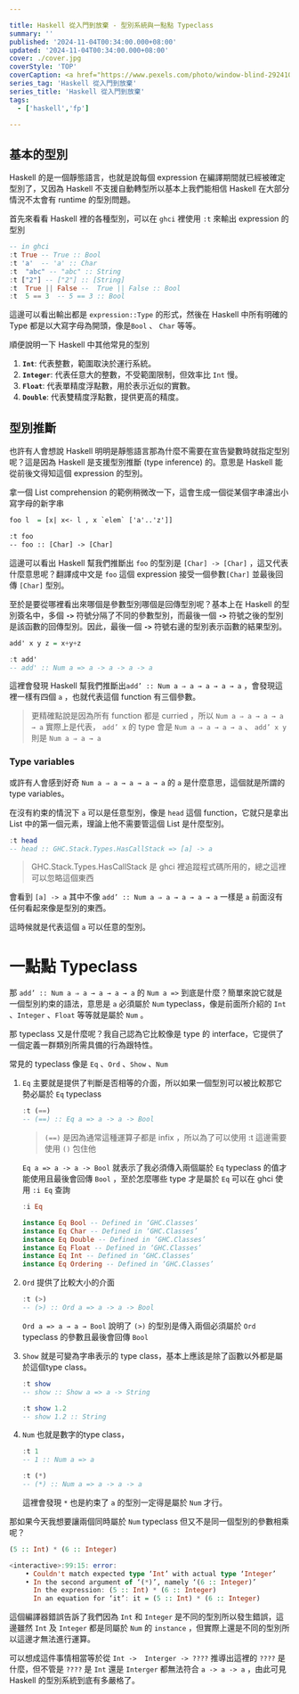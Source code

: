 ```yaml
---

title: Haskell 從入門到放棄 - 型別系統與一點點 Typeclass
summary: ''
published: '2024-11-04T00:34:00.000+08:00'
updated: '2024-11-04T00:34:00.000+08:00'
cover: ./cover.jpg
coverStyle: 'TOP'
coverCaption: <a href="https://www.pexels.com/photo/window-blind-2924107//>Photo by Athena Sandrini </a>
series_tag: 'Haskell 從入門到放棄'
series_title: 'Haskell 從入門到放棄'
tags:
  - ['haskell','fp']

---
```


## 基本的型別

Haskell 的是一個靜態語言，也就是說每個 expression 在編譯期間就已經被確定型別了，又因為 Haskell 不支援自動轉型所以基本上我們能相信 Haskell 在大部分情況不太會有 runtime 的型別問題。

首先來看看 Haskell 裡的各種型別，可以在 `ghci` 裡使用 `:t`  來輸出 expression 的型別

```haskell
-- in ghci
:t True -- True :: Bool
:t 'a'  -- 'a' :: Char
:t  "abc" -- "abc" :: String
:t ["2"] -- ["2"] :: [String]
:t  True || False --  True || False :: Bool
:t  5 == 3  -- 5 == 3 :: Bool
```

這邊可以看出輸出都是 `expression::Type` 的形式，然後在 Haskell 中所有明確的 Type 都是以大寫字母為開頭，像是`Bool` 、 `Char` 等等。

順便說明一下 Haskell 中其他常見的型別

1. **`Int`**: 代表整數，範圍取決於運行系統。
2. **`Integer`**: 代表任意大的整數，不受範圍限制，但效率比 `Int` 慢。
3. **`Float`**: 代表單精度浮點數，用於表示近似的實數。
4. **`Double`**: 代表雙精度浮點數，提供更高的精度。

## 型別推斷

也許有人會想說 Haskell 明明是靜態語言那為什麼不需要在宣告變數時就指定型別呢？這是因為 Haskell 是支援型別推斷 (type inference) 的。意思是 Haskell 能從前後文得知這個 expression 的型別。

拿一個 List comprehension 的範例稍微改一下，這會生成一個從某個字串濾出小寫字母的新字串

```haskell
foo l  = [x| x<- l , x `elem` ['a'..'z']]

:t foo  
-- foo :: [Char] -> [Char]
```

這邊可以看出 Haskell 幫我們推斷出 `foo` 的型別是 `[Char] -> [Char]` ，這又代表什麼意思呢？翻譯成中文是 `foo` 這個 expression 接受一個參數`[Char]` 並最後回傳 `[Char]` 型別。

至於是要從哪裡看出來哪個是參數型別哪個是回傳型別呢？基本上在 Haskell 的型別簽名中，多個 **`->`** 符號分隔了不同的參數型別，而最後一個 **`->`** 符號之後的型別是該函數的回傳型別。因此，最後一個 **`->`** 符號右邊的型別表示函數的結果型別。

```haskell
add' x y z = x+y+z

:t add'
-- add' :: Num a => a -> a -> a -> a
```

這裡會發現 Haskell 幫我們推斷出`add’ :: Num a ⇒ a → a → a → a` ，會發現這裡一樣有四個 `a` ，也就代表這個 function 有三個參數。

> 更精確點說是因為所有 function 都是 curried ，所以  `Num a ⇒ a → a → a → a`   實際上是代表， `add’ x`  的 type 會是 `Num a ⇒ a → a → a`   、 `add’ x y` 則是 `Num a ⇒ a → a`
> 

### Type variables

或許有人會感到好奇 `Num a ⇒ a → a → a → a` 的 `a` 是什麼意思，這個就是所謂的 type variables。

在沒有約束的情況下 `a` 可以是任意型別，像是 `head` 這個 function，它就只是拿出 List 中的第一個元素，理論上他不需要管這個 List 是什麼型別。

```haskell
:t head
-- head :: GHC.Stack.Types.HasCallStack => [a] -> a
```

> GHC.Stack.Types.HasCallStack 是 ghci 裡追蹤程式碼所用的，總之這裡可以忽略這個東西
> 

會看到 `[a] -> a` 其中不像 `add’ :: Num a ⇒ a → a → a → a`  一樣是 `a` 前面沒有任何看起來像是型別的東西。

這時候就是代表這個 `a` 可以任意的型別。

# 一點點 Typeclass

那 `add’ :: Num a ⇒ a → a → a → a` 的 `Num a =>`   到底是什麼？簡單來說它就是一個型別約束的語法，意思是 `a` 必須屬於 `Num` typeclass，像是前面所介紹的 `Int` 、`Integer` 、`Float` 等等就是屬於 `Num` 。

那 typeclass 又是什麼呢？我自己認為它比較像是 type 的 interface，它提供了一個定義一群類別所需具備的行為跟特性。

常見的 typeclass 像是 `Eq` 、`Ord` 、`Show` 、`Num`

1. `Eq` 主要就是提供了判斷是否相等的介面，所以如果一個型別可以被比較那它勢必屬於 `Eq` typeclass
    
    ```haskell
    :t (==)
    -- (==) :: Eq a => a -> a -> Bool
    ```
    
    > `(==)`  是因為通常這種運算子都是 infix ，所以為了可以使用 :t 這邊需要使用 `()` 包住他
    > 
    
    `Eq a => a -> a -> Bool` 就表示了我必須傳入兩個屬於 `Eq`  typeclass 的值才能使用且最後會回傳 `Bool` ，至於怎麼哪些 type 才是屬於 `Eq` 可以在 ghci 使用 `:i Eq` 查詢 
    
    ```haskell
    :i Eq
    
    instance Eq Bool -- Defined in ‘GHC.Classes’
    instance Eq Char -- Defined in ‘GHC.Classes’
    instance Eq Double -- Defined in ‘GHC.Classes’
    instance Eq Float -- Defined in ‘GHC.Classes’
    instance Eq Int -- Defined in ‘GHC.Classes’
    instance Eq Ordering -- Defined in ‘GHC.Classes’
    ```
    
2. `Ord` 提供了比較大小的介面
    
    ```haskell
    :t (>)
    -- (>) :: Ord a => a -> a -> Bool
    ```
    
    `Ord a => a → a → Bool`   說明了 `(>)` 的型別是傳入兩個必須屬於 `Ord` typeclass 的參數且最後會回傳 `Bool`
    
3. `Show` 就是可變為字串表示的 type class，基本上應該是除了函數以外都是屬於這個type class。
    
    ```haskell
    :t show
    -- show :: Show a => a -> String
    
    :t show 1.2
    -- show 1.2 :: String
    ```
    
4. `Num` 也就是數字的type class，
    
    ```haskell
    :t 1
    -- 1 :: Num a => a
    
    :t (*)
    -- (*) :: Num a => a -> a -> a
    ```
    
    這裡會發現 `*` 也是約束了 `a` 的型別一定得是屬於 `Num` 才行。
    

那如果今天我想要讓兩個同時屬於 `Num`  typeclass 但又不是同一個型別的參數相乘呢？

```haskell
(5 :: Int) * (6 :: Integer)

<interactive>:99:15: error:
    • Couldn't match expected type ‘Int’ with actual type ‘Integer’
    • In the second argument of ‘(*)’, namely ‘(6 :: Integer)’
      In the expression: (5 :: Int) * (6 :: Integer)
      In an equation for ‘it’: it = (5 :: Int) * (6 :: Integer)
```

這個編譯器錯誤告訴了我們因為 `Int` 和 `Integer` 是不同的型別所以發生錯誤，這邊雖然 `Int`  及 `Integer` 都是同屬於 `Num`  的 `instance` ，但實際上還是不同的型別所以這邊才無法進行運算。

可以想成這件事情相當等於從 `Int ->  Interger -> ????`   推導出這裡的 `????` 是什麼，但不管是 `????` 是 `Int` 還是 `Interger` 都無法符合 `a -> a -> a` ，由此可見 Haskell 的型別系統到底有多嚴格了。